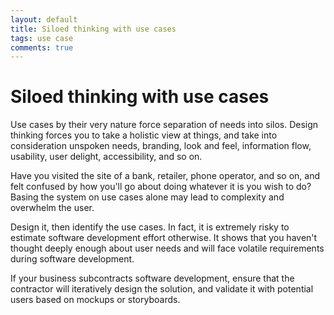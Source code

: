 ```yaml
---
layout: default
title: Siloed thinking with use cases
tags: use case
comments: true
---
```

# Siloed thinking with use cases

Use cases by their very nature force separation of needs into silos. Design thinking forces you to take a holistic view at things, and take into consideration unspoken needs, branding, look and feel, information flow, usability, user delight, accessibility, and so on.

Have you visited the site of a bank, retailer, phone operator, and so on, and felt confused by how you'll go about doing whatever it is you wish to do? Basing the system on use cases alone may lead to complexity and overwhelm the user.

Design it, then identify the use cases. In fact, it is extremely risky to estimate software development effort otherwise. It shows that you haven't thought deeply enough about user needs and will face volatile requirements during software development.

If your business subcontracts software development, ensure that the contractor will iteratively design the solution, and validate it with potential users based on mockups or storyboards.
